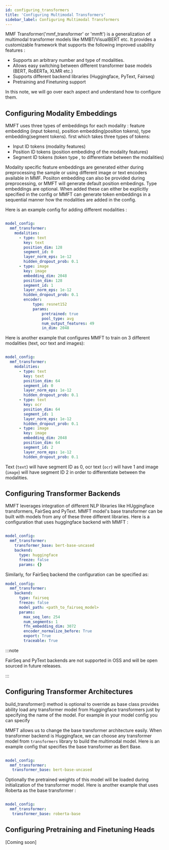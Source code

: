 ```yaml
---
id: configuring_transformers
title: 'Configuring Multimodal Transformers'
sidebar_label: Configuring Multimodal Transformers
---
```


MMF Transformer('mmf_transformer' or 'mmft') is a generalization of multimodal transformer models like MMBT/VisualBERT etc. It provides a customizable framework that supports the following improved usability features :

- Supports an arbitrary number and type of modalities.
- Allows easy switching between different transformer base models (BERT, RoBERTa, XLMR etc.)
- Supports different backend libraries (Huggingface, PyText, Fairseq)
- Pretraining and Finetuning support

In this note, we will go over each aspect and understand how to configure them.



## Configuring Modality Embeddings

MMFT uses three types of embeddings for each modality : feature embedding (input tokens), position embedding(position tokens), type embedding(segment tokens).  first which takes three types of tokens:

- Input ID tokens (modality features)
- Position ID tokens (position embedidng of the modality features)
- Segment ID tokens (token type , to differentiate between the modalities)


Modality specific feature embeddings are generated either during preprocessing the sample or using different image or text encoders available in MMF. Posiiton embedding can also be provided during preprocessing, or MMFT will generate default position embedings. Type embeddings are optional. When added these can either be explicitly specified in the config or MMFT can generate token embeddings in a sequential manner how the modalities are added in the config.

Here is an example config for adding different modalities :


```yaml

model_config:
  mmf_transformer:
    modalities:
      - type: text
        key: text
        position_dim: 128
        segment_id: 0
        layer_norm_eps: 1e-12
        hidden_dropout_prob: 0.1
      - type: image
        key: image
        embedding_dim: 2048
        position_dim: 128
        segment_id: 1
        layer_norm_eps: 1e-12
        hidden_dropout_prob: 0.1
        encoder:
            type: resnet152
            params:
                pretrained: true
                pool_type: avg
                num_output_features: 49
                in_dim: 2048

```

Here is another example that configures MMFT to train on 3 different modalities (text, ocr text and images):

```yaml

model_config:
  mmf_transformer:
    modalities:
      - type: text
        key: text
        position_dim: 64
        segment_id: 0
        layer_norm_eps: 1e-12
        hidden_dropout_prob: 0.1
      - type: text
        key: ocr
        position_dim: 64
        segment_id: 1
        layer_norm_eps: 1e-12
        hidden_dropout_prob: 0.1
      - type: image
        key: image
        embedding_dim: 2048
        position_dim: 64
        segment_id: 2
        layer_norm_eps: 1e-12
        hidden_dropout_prob: 0.1
```

Text (`text`) will have segment ID as 0, ocr text (`ocr`) will have 1 and image (`image`) will have segment ID 2 in order to differentiate between the modalities.

## Configuring Transformer Backends

MMFT leverages integration of different NLP libraries like HUggingface transformers, FairSeq and PyText. MMFT model's base transformer can be built with models from any of these three different libraries. Here is a configuration that uses huggingface backend with MMFT :

```yaml

model_config:
  mmf_transformer:
    transformer_base: bert-base-uncased
    backend:
      type: huggingface
      freeze: false
      params: {}

```

Similarly, for FairSeq backend the configuration can be specified as:

```yaml
model_config:
  mmf_transformer:
    backend:
      type: fairseq
      freeze: false
      model_path: <path_to_fairseq_model>
      params:
        max_seq_len: 254
        num_segments: 1
        ffn_embedding_dim: 3072
        encoder_normalize_before: True
        export: True
        traceable: True
```

:::note

FairSeq and PyText backends are not supported in OSS and will be open sourced in future releases.

:::


## Configuring Transformer Architectures

build_transformer() method is optional to override as base class provides ability load any transformer model from Huggingface transformers just by specifying the name of the model. For example in your model config you can specify

MMFT allows us to change the base transformer architecture easily. When transformer backend is Huggingface, we can choose any transformer model from `transformers` library to build the multimodal model. Here is an example config that specifies the base transformer as Bert Base.

```yaml

model_config:
  mmf_transformer:
   transformer_base: bert-base-uncased

```

Optionally the pretrained weights of this model will be loaded during initialization of the transformer model. Here is another example that uses Roberta as the base transformer :

```yaml

model_config:
  mmf_transformer:
   transformer_base: roberta-base

```

## Configuring Pretraining and Finetuning Heads

[Coming soon]
